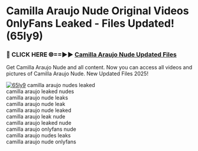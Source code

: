 # Camilla Araujo Nude Original Videos 0nlyFans Leaked - Files Updated! (65ly9)

<h3>🔴 CLICK HERE 🌐==►► <a href="https://tinyurl.com/5h6xmrr3" rel="nofollow">Camilla Araujo Nude Updated Files</a></h3>

Get Camilla Araujo Nude and all content. Now you can access all videos and pictures of Camilla Araujo Nude. New Updated Files 2025!

[![65ly9](https://i.imgur.com/KVD873Z.gif)](https://tinyurl.com/5h6xmrr3)
camilla araujo nudes leaked<br>
camilla araujo leaked nudes<br>
camilla araujo nude leaks<br>
camilla araujo nude leak<br>
camilla araujo nude leaked<br>
camilla araujo leak nude<br>
camilla araujo leaked nude<br>
camilla araujo onlyfans nude<br>
camilla araujo nudes leaks<br>
camilla araujo nude onlyfans